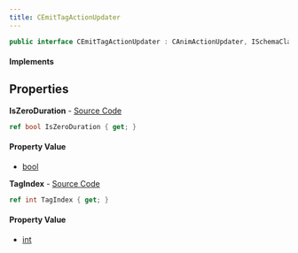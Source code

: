 ```yaml
---
title: CEmitTagActionUpdater
---
```


```csharp
public interface CEmitTagActionUpdater : CAnimActionUpdater, ISchemaClass<CAnimActionUpdater>, ISchemaClass<CEmitTagActionUpdater>, ISchemaField, ISchemaClass, INativeHandle
```

#### Implements

## Properties

**IsZeroDuration** - [Source Code](https://github.com/swiftly-solution/swiftlys2/blob/master/managed/src/SwiftlyS2.Generated/Schemas/Interfaces/CEmitTagActionUpdater.cs#L18)

```csharp
ref bool IsZeroDuration { get; }
```

#### Property Value

- [bool](https://learn.microsoft.com/dotnet/api/system.boolean)

**TagIndex** - [Source Code](https://github.com/swiftly-solution/swiftlys2/blob/master/managed/src/SwiftlyS2.Generated/Schemas/Interfaces/CEmitTagActionUpdater.cs#L16)

```csharp
ref int TagIndex { get; }
```

#### Property Value

- [int](https://learn.microsoft.com/dotnet/api/system.int32)

